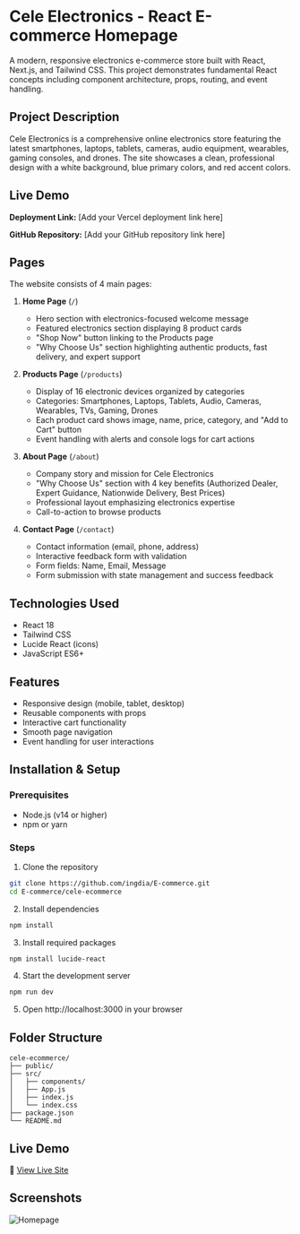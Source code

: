 # Cele Electronics - React E-commerce Homepage

A modern, responsive electronics e-commerce store built with React, Next.js, and Tailwind CSS. This project demonstrates fundamental React concepts including component architecture, props, routing, and event handling.

##  Project Description

Cele Electronics is a comprehensive online electronics store featuring the latest smartphones, laptops, tablets, cameras, audio equipment, wearables, gaming consoles, and drones. The site showcases a clean, professional design with a white background, blue primary colors, and red accent colors.

##  Live Demo

**Deployment Link:** [Add your Vercel deployment link here]

**GitHub Repository:** [Add your GitHub repository link here]

##  Pages

The website consists of 4 main pages:

1. **Home Page** (`/`)
   - Hero section with electronics-focused welcome message
   - Featured electronics section displaying 8 product cards
   - "Shop Now" button linking to the Products page
   - "Why Choose Us" section highlighting authentic products, fast delivery, and expert support

2. **Products Page** (`/products`)
   - Display of 16 electronic devices organized by categories
   - Categories: Smartphones, Laptops, Tablets, Audio, Cameras, Wearables, TVs, Gaming, Drones
   - Each product card shows image, name, price, category, and "Add to Cart" button
   - Event handling with alerts and console logs for cart actions

3. **About Page** (`/about`)
   - Company story and mission for Cele Electronics
   - "Why Choose Us" section with 4 key benefits (Authorized Dealer, Expert Guidance, Nationwide Delivery, Best Prices)
   - Professional layout emphasizing electronics expertise
   - Call-to-action to browse products

4. **Contact Page** (`/contact`)
   - Contact information (email, phone, address)
   - Interactive feedback form with validation
   - Form fields: Name, Email, Message
   - Form submission with state management and success feedback

## Technologies Used
- React 18
- Tailwind CSS
- Lucide React (icons)
- JavaScript ES6+

## Features
-  Responsive design (mobile, tablet, desktop)
-  Reusable components with props
-  Interactive cart functionality
-  Smooth page navigation
-  Event handling for user interactions

## Installation & Setup

### Prerequisites
- Node.js (v14 or higher)
- npm or yarn

### Steps
1. Clone the repository
```bash
git clone https://github.com/ingdia/E-commerce.git
cd E-commerce/cele-ecommerce
```

2. Install dependencies
```bash
npm install
```

3. Install required packages
```bash
npm install lucide-react
```

4. Start the development server
```bash
npm run dev
```

5. Open http://localhost:3000 in your browser

## Folder Structure
```
cele-ecommerce/
├── public/
├── src/
│   ├── components/
│   ├── App.js
│   ├── index.js
│   └── index.css
├── package.json
└── README.md
```

## Live Demo
🔗 [View Live Site](https://e-commerce-qha1.vercel.app/)

## Screenshots
![Homepage](screenshot-url-here)

